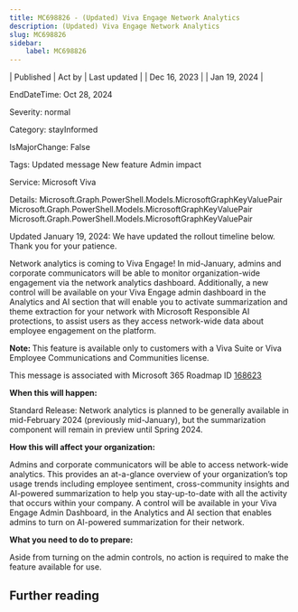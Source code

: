 ```yaml
---
title: MC698826 - (Updated) Viva Engage Network Analytics
description: (Updated) Viva Engage Network Analytics
slug: MC698826
sidebar:
    label: MC698826
---
```


| Published | Act by | Last updated |
| Dec 16, 2023 |  | Jan 19, 2024 |

EndDateTime: Oct 28, 2024

Severity: normal

Category: stayInformed

IsMajorChange: False

Tags: Updated message New feature Admin impact

Service: Microsoft Viva

Details: Microsoft.Graph.PowerShell.Models.MicrosoftGraphKeyValuePair Microsoft.Graph.PowerShell.Models.MicrosoftGraphKeyValuePair Microsoft.Graph.PowerShell.Models.MicrosoftGraphKeyValuePair

<p style="">Updated January 19, 2024: We have updated the rollout timeline below. Thank you for your patience.</p><p style="">Network analytics is coming to Viva Engage! In mid-January, admins and corporate communicators will be able to monitor organization-wide engagement via the network analytics dashboard. Additionally, a new control will be available on your Viva Engage admin dashboard in the Analytics and AI section that will enable you to activate summarization and theme extraction for your network with Microsoft Responsible AI protections, to assist users as they access network-wide data about employee engagement on the platform.</p><p style=""><b>Note: </b>This feature is available only to customers with a Viva Suite or Viva Employee Communications and Communities license.</p><p style="">This message is associated with Microsoft 365 Roadmap ID <a href="https://www.microsoft.com/microsoft-365/roadmap?rtc=1%26filters=&amp;searchterms=168623" target="_blank">168623</a>
</p><p style=""><b>When this will happen:</b> 
</p><p style="">Standard Release: Network analytics is planned to be generally available in mid-February 2024 (previously mid-January), but the summarization component will remain in preview until Spring 2024.<br></p><p style=""><b>How this will affect your organization:</b> 
</p><p style="">Admins and corporate communicators will be able to access network-wide analytics. This provides an at-a-glance overview of your organization’s top usage trends including employee sentiment, cross-community insights and AI-powered summarization to help you stay-up-to-date with all the activity that occurs within your company. A control will be available in your Viva Engage Admin Dashboard, in the Analytics and AI section that enables admins to turn on AI-powered summarization for their network.<br></p><p style=""><b>What you need to do to prepare:</b> 
</p><p style="">Aside from turning on the admin controls, no action is required to make the feature available for use.</p>

## Further reading
